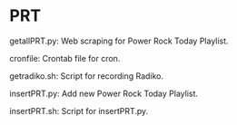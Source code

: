 # PRT
getallPRT.py: Web scraping for Power Rock Today Playlist.

cronfile: Crontab file for cron.

getradiko.sh: Script for recording Radiko.

insertPRT.py: Add new Power Rock Today Playlist.

insertPRT.sh: Script for insertPRT.py.
